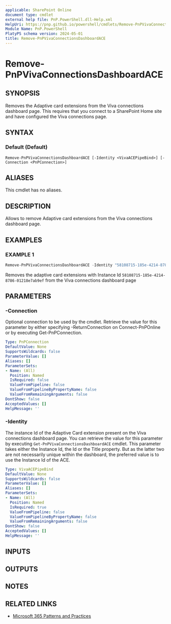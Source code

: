 ```yaml
---
applicable: SharePoint Online
document type: cmdlet
external help file: PnP.PowerShell.dll-Help.xml
HelpUri: https://pnp.github.io/powershell/cmdlets/Remove-PnPVivaConnectionsDashboardACE.html
Module Name: PnP.PowerShell
PlatyPS schema version: 2024-05-01
title: Remove-PnPVivaConnectionsDashboardACE
---
```


# Remove-PnPVivaConnectionsDashboardACE

## SYNOPSIS

Removes the Adaptive card extensions from the Viva connections dashboard page. This requires that you connect to a SharePoint Home site and have configured the Viva connections page.

## SYNTAX

### Default (Default)

```
Remove-PnPVivaConnectionsDashboardACE [-Identity <VivaACEPipeBind>] [-Connection <PnPConnection>]
```

## ALIASES

This cmdlet has no aliases.

## DESCRIPTION

Allows to remove Adaptive card extensions from the Viva connections dashboard page.

## EXAMPLES

### EXAMPLE 1

```powershell
Remove-PnPVivaConnectionsDashboardACE -Identity "58108715-185e-4214-8786-01218e7ab9ef"
```

Removes the adaptive card extensions with Instance Id `58108715-185e-4214-8786-01218e7ab9ef` from the Viva connections dashboard page

## PARAMETERS

### -Connection

Optional connection to be used by the cmdlet. Retrieve the value for this parameter by either specifying -ReturnConnection on Connect-PnPOnline or by executing Get-PnPConnection.

```yaml
Type: PnPConnection
DefaultValue: None
SupportsWildcards: false
ParameterValue: []
Aliases: []
ParameterSets:
- Name: (All)
  Position: Named
  IsRequired: false
  ValueFromPipeline: false
  ValueFromPipelineByPropertyName: false
  ValueFromRemainingArguments: false
DontShow: false
AcceptedValues: []
HelpMessage: ''
```

### -Identity

The instance Id of the Adaptive Card extension present on the Viva connections dashboard page. You can retrieve the value for this parameter by executing `Get-PnPVivaConnectionsDashboardACE` cmdlet. This parameter takes either the Instance Id, the Id or the Title property. But as the latter two are not necessarily unique within the dashboard, the preferred value is to use the Instance Id of the ACE.

```yaml
Type: VivaACEPipeBind
DefaultValue: None
SupportsWildcards: false
ParameterValue: []
Aliases: []
ParameterSets:
- Name: (All)
  Position: Named
  IsRequired: true
  ValueFromPipeline: false
  ValueFromPipelineByPropertyName: false
  ValueFromRemainingArguments: false
DontShow: false
AcceptedValues: []
HelpMessage: ''
```

## INPUTS

## OUTPUTS

## NOTES

## RELATED LINKS

- [Microsoft 365 Patterns and Practices](https://aka.ms/m365pnp)
